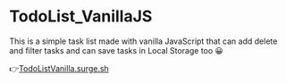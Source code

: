 # TodoList_VanillaJS
This is a simple task list made with vanilla JavaScript that can add delete and filter tasks and can save tasks in Local Storage too 	&#128512;

&#128073;[TodoListVanilla.surge.sh](mysterious-knowledge.surge.sh)

